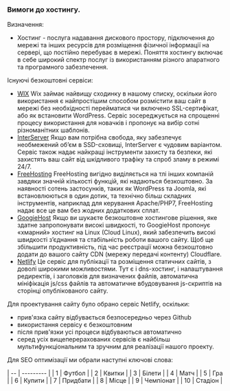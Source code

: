 ### Вимоги до хостингу.
Визначення:
* Хостинг - послуга надавання дискового простору, підключення до мережі та інших ресурсів для розміщення фізичної інформації на сервері, що постійно перебуває в мережі. Поняття хостингу включає в себе широкий спектр послуг із використанням різного апаратного та програмного забезпечення.

Існуючі безкоштовні сервіси:
* [WIX](https://ru.wix.com/mystunningwebsitesru/leader3-ru?utm_source=affiliate&utm_medium=paid_referral&utm_campaign=af_websitebuildersworld.com&experiment_id=cake_91638750^83) 
Wix займає найвищу сходинку в нашому списку, оскільки його використання є найпростішим способом розмістити ваш сайт в мережі без необхідності перейматися чи включено SSL-сертифікат, або як встановити WordPress. Сервіс зосереджується на спрощенні процесу використання для новачків і пропонує на вибір сотні різноманітних шаблонів.
* [InterServer](https://www.interserver.net)
Якщо вам потрібна свобода, яку забезпечує необмежений об’єм в SSD-сховищі, InterServer є чудовим варіантом. Сервіс також надає найкращі інструменти захисту та безпеки, які захистять ваш сайт від шкідливого трафіку та спроб зламу в режимі 24/7.
* [FreeHosting](https://www.freehosting.com)
FreeHosting вигідно виділяється на тлі інших компаній завдяки значній кількості функцій, які надаються безкоштовно. За наявності сотень застосунків, таких як WordPress та Joomla, які встановлюються в один дотик, та технічно більш складних інструментів, наприклад для керування Apache/PHP7, FreeHosting надає все це вам без жодних додаткових сплат.
* [GoogieHost](https://googiehost.com/freedomains.html)
Якщо ви шукаєте безкоштовне хостингове рішення, яке здатне запропонувати високі швидкості, то GoogieHost пропонує «хмарний» хостинг на Linux (Cloud Linux), який забезпечить високі швидкості з’єднання та стабільність роботи вашого сайту. Щоб ще збільшити продуктивність, під час реєстрації можна безкоштовно додати до вашого сайту CDN (мережу передачі контенту) Cloudflare.
* [Netlify](https://www.netlify.com)
Це сервіс для публікації та розміщення статичних сайтів, з доволі широкими можливостями. Тут є і dns-хостинг, і налаштування редиректів, і заголовків для визначених файлів, автоматична мініфікація js/css файлів та автоматичне вбудовування js-скриптів на сторінці опублікованого сайту.

Для проектування сайту було обрано сервіс Netlify, оскільки:
* прив'язка сайту відбувається безпосередньо через Github
* використання сервісу є безкоштовним
* після прив'язки усі процеси відбуваються автоматично
* серед усіх вищеперерахованих сервісів є найбільш мультифункціональним та зручним для реалізації нашого проекту.


Для SEO оптимізації ми обрали наступні ключові слова:


| -- | --------- |
| 1  | Футбол    |
| 2  | Квитки    |
| 3  | Білети    |
| 4  | Матч      |
| 5  | Гра       |
| 6  | Купити    |
| 7  | Придбати  |
| 8  | Місце     |
| 9  | Чемпіонат |
| 10 | Стадіон   |

